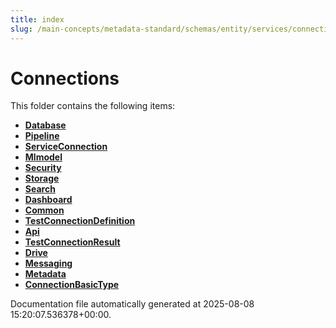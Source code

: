 ```yaml
---
title: index
slug: /main-concepts/metadata-standard/schemas/entity/services/connections
---
```


# Connections

This folder contains the following items:

- [**Database**](/main-concepts/metadata-standard/schemas/entity/services/connections/database)
- [**Pipeline**](/main-concepts/metadata-standard/schemas/entity/services/connections/pipeline)
- [**ServiceConnection**](/main-concepts/metadata-standard/schemas/entity/services/connections/serviceconnection)
- [**Mlmodel**](/main-concepts/metadata-standard/schemas/entity/services/connections/mlmodel)
- [**Security**](/main-concepts/metadata-standard/schemas/entity/services/connections/security)
- [**Storage**](/main-concepts/metadata-standard/schemas/entity/services/connections/storage)
- [**Search**](/main-concepts/metadata-standard/schemas/entity/services/connections/search)
- [**Dashboard**](/main-concepts/metadata-standard/schemas/entity/services/connections/dashboard)
- [**Common**](/main-concepts/metadata-standard/schemas/entity/services/connections/common)
- [**TestConnectionDefinition**](/main-concepts/metadata-standard/schemas/entity/services/connections/testconnectiondefinition)
- [**Api**](/main-concepts/metadata-standard/schemas/entity/services/connections/api)
- [**TestConnectionResult**](/main-concepts/metadata-standard/schemas/entity/services/connections/testconnectionresult)
- [**Drive**](/main-concepts/metadata-standard/schemas/entity/services/connections/drive)
- [**Messaging**](/main-concepts/metadata-standard/schemas/entity/services/connections/messaging)
- [**Metadata**](/main-concepts/metadata-standard/schemas/entity/services/connections/metadata)
- [**ConnectionBasicType**](/main-concepts/metadata-standard/schemas/entity/services/connections/connectionbasictype)


Documentation file automatically generated at 2025-08-08 15:20:07.536378+00:00.

